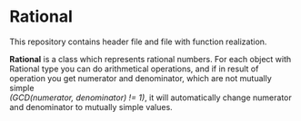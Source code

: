 # Rational
This repository contains header file and file with function realization.

**Rational** is a class which represents rational numbers. For each object with Rational type you can do arithmetical operations, 
and if in result of operation you get numerator and denominator, which are not mutually simple  
*(GCD(numerator, denominator) != 1)*, it will automatically change numerator and denominator to mutually simple values.

